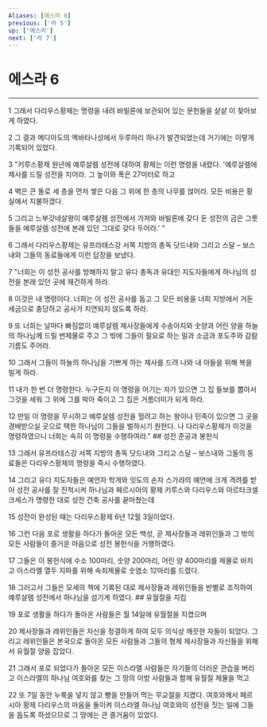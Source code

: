 ```yaml
---
Aliases: [에스라 6]
previous: ['라 5']
up: ['에스라']
next: ['라 7']
---
```

# 에스라 6

***


1 그래서 다리우스황제는 명령을 내려 바빌론에 보관되어 있는 문헌들을 샅샅 이 찾아보게 하였다. 

2 그 결과 메디아도의 엑바타나성에서 두루마리 하나가 발견되었는데 거기에는 이렇게 기록되어 있었다. 

3 "키루스황제 원년에 예루살렘 성전에 대하여 황제는 이런 명령을 내렸다. '예루살렘에 제사를 드릴 성전을 지어라. 그 높이와 폭은 27미터로 하고 

4 벽은 큰 돌로 세 층을 먼저 쌓은 다음 그 위에 한 층의 나무를 얹어라. 모든 비용은 황실에서 지불하겠다. 

5 그리고 느부갓네살왕이 예루살렘 성전에서 가져와 바빌론에 갖다 둔 성전의 금은 그릇들을 예루살렘 성전에 본래 있던 그대로 갖다 두어라.' " 

6 그래서 다리우스황제는 유프라테스강 서쪽 지방의 총독 닷드내와 그리고 스달 – 보스내와 그들의 동료들에게 이런 답장을 보냈다. 

7 "너희는 이 성전 공사를 방해하지 말고 유다 총독과 유대인 지도자들에게 하나님의 성전을 본래 있던 곳에 재건하게 하라. 

8 이것은 내 명령이다. 너희는 이 성전 공사를 돕고 그 모든 비용을 너희 지방에서 거둔 세금으로 충당하고 공사가 지연되지 않도록 하라. 

9 또 너희는 날마다 빠짐없이 예루살렘 제사장들에게 수송아지와 숫양과 어린 양을 하늘의 하나님께 드릴 번제물로 주고 그 밖에 그들이 필요로 하는 밀과 소금과 포도주와 감람기름도 주어라. 

10 그래서 그들이 하늘의 하나님을 기쁘게 하는 제사를 드려 나와 내 아들을 위해 복을 빌게 하라. 

11 내가 한 번 더 명령한다. 누구든지 이 명령을 어기는 자가 있으면 그 집 들보를 뽑아서 그것을 세워 그 위에 그를 박아 죽이고 그 집은 거름더미가 되게 하라. 

12 만일 이 명령을 무시하고 예루살렘 성전을 헐려고 하는 왕이나 민족이 있으면 그 곳을 경배받으실 곳으로 택한 하나님이 그들을 벌하시기 원한다. 나 다리우스황제가 이것을 명령하였으니 너희는 속히 이 명령을 수행하여라." ## 성전 준공과 봉헌식 

13 그래서 유프라테스강 서쪽 지방의 총독 닷드내와 그리고 스달 – 보스내와 그들의 동료들은 다리우스황제의 명령을 즉시 수행하였다. 

14 그리고 유다 지도자들은 예언자 학개와 잇도의 손자 스가랴의 예언에 크게 격려를 받아 성전 공사를 잘 진척시켜 하나님과 페르시아의 황제 키루스와 다리우스와 아르타크셀크세스가 명령한 대로 성전 건축 공사를 끝마쳤는데 

15 성전이 완성된 때는 다리우스황제 6년 12월 3일이었다. 

16 그런 다음 포로 생활을 하다가 돌아온 모든 백성, 곧 제사장들과 레위인들과 그 밖의 모든 사람들이 즐거운 마음으로 성전 봉헌식을 거행하였다. 

17 그들은 이 봉헌식에 수소 100마리, 숫양 200마리, 어린 양 400마리를 제물로 바치고 이스라엘 열두 지파를 위해 속죄제물로 숫염소 12마리를 드렸다. 

18 그러고서 그들은 모세의 책에 기록된 대로 제사장들과 레위인들을 반별로 조직하여 예루살렘 성전에서 하나님을 섬기게 하였다. ## 유월절을 지킴 

19 포로 생활을 하다가 돌아온 사람들은 월 14일에 유월절을 지켰으며 

20 제사장들과 레위인들은 자신을 정결하게 하여 모두 의식상 깨끗한 자들이 되었다. 그리고 레위인들은 본국으로 돌아온 모든 사람들과 그들의 형제 제사장들과 자신들을 위해서 유월절 양을 잡았다. 

21 그래서 포로 되었다가 돌아온 모든 이스라엘 사람들은 자기들의 더러운 관습을 버리고 이스라엘의 하나님 여호와를 찾는 그 땅의 이방 사람들과 함께 유월절 제물을 먹고 

22 또 7일 동안 누룩을 넣지 않고 빵을 만들어 먹는 무교절을 지켰다. 여호와께서 페르시아 황제 다리우스의 마음을 돌이켜 이스라엘 하나님 여호와의 성전을 짓는 일에 그들을 돕도록 하셨으므로 그 땅에는 큰 즐거움이 있었다.
